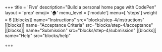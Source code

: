 +++
title = 'Five'
description="Build a personal home page with CodePen"
layout = 'prep'
emoji= '🏠'
menu_level = ['module']
menu=[ 'steps']
weight = 6
[[blocks]]
name="Instructions"
src="blocks/step-4/instructions"
[[blocks]]
name="Acceptance Criteria"
src="blocks/step-4/acceptance"
[[blocks]]
name="Submission"
src="blocks/step-4/submission"
[[blocks]]
name="Help"
src="blocks/help"
<!-- [[blocks]]
name="Extensions"
src="blocks/step-4/extend" -->
+++
